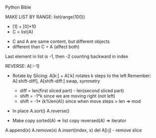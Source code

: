 Python Bible

MAKE LIST BY RANGE: list(range(100))

- [1] + [0]\*10
- C = list(A)

* C and A are same content, but different objects
* different than C = A (affect both)

Last element in list is -1, then -2 counting backward in index

REVERSE: A[::-1]

- Rotate by Slicing: A[k:] + A[:k] rotates k steps to the left
  Remember: A[:shift-diff], A[shift-diff:] swap, symmetry

  - diff = len(first sliced part) - len(second sliced part)
  - shift = -1\*k since we are moving right (not left)
  - shift = -1\* (k%len(A)) since when move steps > len => mod

- In place
  A.sort()
  A.reverse()
- Make copy
  sorted(A) => list copy
  reversed(A) => iterator

A.append(x)
A.remove(x)
A.insert(index, x)
del A[i:j] - remove slice
